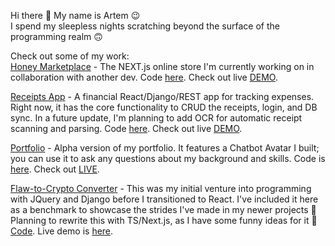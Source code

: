 Hi there 👋 My name is Artem 😉  
I spend my sleepless nights scratching beyond the surface of the programming realm 🙃  
  
Check out some of my work:  
[Honey Marketplace](https://honey-marketplace.vercel.app/sklep) - The NEXT.js online store I'm currently working on in collaboration with another dev. Code [here](https://github.com/Arden27/honey_marketplace). Check out live [DEMO](https://honey-marketplace.vercel.app/sklep).  
  
[Receipts App](https://artman.pythonanywhere.com/receiptapp/login?portfolio=true) - A financial React/Django/REST app for tracking expenses. Right now, it has the core functionality to CRUD the receipts, login, and DB sync. In a future update, I'm planning to add OCR for automatic receipt scanning and parsing. Code [here](https://github.com/Arden27/receipts). Check out live [DEMO](https://artman.pythonanywhere.com/receiptapp/login?portfolio=true).  
  
[Portfolio](https://artemfurman.tech) - Alpha version of my portfolio. It features a Chatbot Avatar I built; you can use it to ask any questions about my background and skills. Code is [here](https://github.com/Arden27/portfolio). Check out [LIVE](https://artemfurman.tech).  
  
[Flaw-to-Crypto Converter](http://artman.pythonanywhere.com/flaws) - This was my initial venture into programming with JQuery and Django before I transitioned to React. I've included it here as a benchmark to showcase the strides I've made in my newer projects 🙂 Planning to rewrite this with TS/Next.js, as I have some funny ideas for it 🤔 [Code](https://github.com/Arden27/flaw-to-crypto). Live demo is [here](http://artman.pythonanywhere.com/flaws).


<!--
**Arden27/Arden27** is a ✨ _special_ ✨ repository because its `README.md` (this file) appears on your GitHub profile.

Here are some ideas to get you started:

- 🔭 I’m currently working on ...
- 🌱 I’m currently learning ...
- 👯 I’m looking to collaborate on ...
- 🤔 I’m looking for help with ...
- 💬 Ask me about ...
- 📫 How to reach me: ...
- 😄 Pronouns: ...
- ⚡ Fun fact: ...
-->
